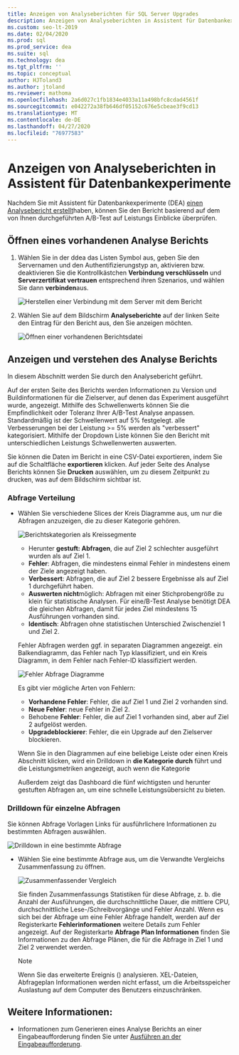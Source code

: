 ```yaml
---
title: Anzeigen von Analyseberichten für SQL Server Upgrades
description: Anzeigen von Analyseberichten in Assistent für Datenbankexperimente
ms.custom: seo-lt-2019
ms.date: 02/04/2020
ms.prod: sql
ms.prod_service: dea
ms.suite: sql
ms.technology: dea
ms.tgt_pltfrm: ''
ms.topic: conceptual
author: HJToland3
ms.author: jtoland
ms.reviewer: mathoma
ms.openlocfilehash: 2a6d027c1fb1834e4033a11a498bfc8cdad4561f
ms.sourcegitcommit: e042272a38fb646df05152c676e5cbeae3f9cd13
ms.translationtype: MT
ms.contentlocale: de-DE
ms.lasthandoff: 04/27/2020
ms.locfileid: "76977583"
---
```

# <a name="view-analysis-reports-in-database-experimentation-assistant"></a>Anzeigen von Analyseberichten in Assistent für Datenbankexperimente

Nachdem Sie mit Assistent für Datenbankexperimente (DEA) [einen Analysebericht erstellt](database-experimentation-assistant-create-report.md)haben, können Sie den Bericht basierend auf dem von Ihnen durchgeführten A/B-Test auf Leistungs Einblicke überprüfen.

## <a name="open-an-existing-analysis-report"></a>Öffnen eines vorhandenen Analyse Berichts

1. Wählen Sie in der ddea das Listen Symbol aus, geben Sie den Servernamen und den Authentifizierungstyp an, aktivieren bzw. deaktivieren Sie die Kontrollkästchen **Verbindung verschlüsseln** und **Serverzertifikat vertrauen** entsprechend ihren Szenarios, und wählen Sie dann **verbinden**aus.

   ![Herstellen einer Verbindung mit dem Server mit dem Bericht](./media/database-experimentation-assistant-view-report/dea-connect-to-server-with-report-files.png)

2. Wählen Sie auf dem Bildschirm **Analyseberichte** auf der linken Seite den Eintrag für den Bericht aus, den Sie anzeigen möchten.

   ![Öffnen einer vorhandenen Berichtsdatei](./media/database-experimentation-assistant-view-report/dea-select-report-to-view.png)

## <a name="view-and-understand-the-analysis-report"></a>Anzeigen und verstehen des Analyse Berichts

In diesem Abschnitt werden Sie durch den Analysebericht geführt.

Auf der ersten Seite des Berichts werden Informationen zu Version und Buildinformationen für die Zielserver, auf denen das Experiment ausgeführt wurde, angezeigt. Mithilfe des Schwellenwerts können Sie die Empfindlichkeit oder Toleranz Ihrer A/B-Test Analyse anpassen. Standardmäßig ist der Schwellenwert auf 5% festgelegt. alle Verbesserungen bei der Leistung >= 5% werden als "verbessert" kategorisiert.  Mithilfe der Dropdown Liste können Sie den Bericht mit unterschiedlichen Leistungs Schwellenwerten auswerten.

Sie können die Daten im Bericht in eine CSV-Datei exportieren, indem Sie auf die Schaltfläche **exportieren** klicken.  Auf jeder Seite des Analyse Berichts können Sie **Drucken** auswählen, um zu diesem Zeitpunkt zu drucken, was auf dem Bildschirm sichtbar ist.

### <a name="query-distribution"></a>Abfrage Verteilung

- Wählen Sie verschiedene Slices der Kreis Diagramme aus, um nur die Abfragen anzuzeigen, die zu dieser Kategorie gehören.

   ![Berichtskategorien als Kreissegmente](./media/database-experimentation-assistant-view-report/dea-view-report-pie-slices.png)

  - Herunter **gestuft: Abfragen**, die auf Ziel 2 schlechter ausgeführt wurden als auf Ziel 1.
  - **Fehler**: Abfragen, die mindestens einmal Fehler in mindestens einem der Ziele angezeigt haben.
  - **Verbessert**: Abfragen, die auf Ziel 2 bessere Ergebnisse als auf Ziel 1 durchgeführt haben.
  - **Auswerten nicht**möglich: Abfragen mit einer Stichprobengröße zu klein für statistische Analysen. Für eine/B-Test Analyse benötigt DEA die gleichen Abfragen, damit für jedes Ziel mindestens 15 Ausführungen vorhanden sind.
  - **Identisch**: Abfragen ohne statistischen Unterschied Zwischenziel 1 und Ziel 2.

  Fehler Abfragen werden ggf. in separaten Diagrammen angezeigt. ein Balkendiagramm, das Fehler nach Typ klassifiziert, und ein Kreis Diagramm, in dem Fehler nach Fehler-ID klassifiziert werden.

   ![Fehler Abfrage Diagramme](./media/database-experimentation-assistant-view-report/dea-error-query-charts.png)

  Es gibt vier mögliche Arten von Fehlern:

  - **Vorhandene Fehler**: Fehler, die auf Ziel 1 und Ziel 2 vorhanden sind.
  - **Neue Fehler**: neue Fehler in Ziel 2.
  - Behobene **Fehler**: Fehler, die auf Ziel 1 vorhanden sind, aber auf Ziel 2 aufgelöst werden.
  - **Upgradeblockierer**: Fehler, die ein Upgrade auf den Zielserver blockieren.

  Wenn Sie in den Diagrammen auf eine beliebige Leiste oder einen Kreis Abschnitt klicken, wird ein Drilldown in **die Kategorie durch** führt und die Leistungsmetriken angezeigt, auch wenn die Kategorie

  Außerdem zeigt das Dashboard die fünf wichtigsten und herunter gestuften Abfragen an, um eine schnelle Leistungsübersicht zu bieten.

### <a name="individual-query-drill-down"></a>Drilldown für einzelne Abfragen

Sie können Abfrage Vorlagen Links für ausführlichere Informationen zu bestimmten Abfragen auswählen.

![Drilldown in eine bestimmte Abfrage](./media/database-experimentation-assistant-view-report/dea-query-drill-down-report.png)

- Wählen Sie eine bestimmte Abfrage aus, um die Verwandte Vergleichs Zusammenfassung zu öffnen.

   ![Zusammenfassender Vergleich](./media/database-experimentation-assistant-view-report/dea-view-report-comparison-summary.png)

   Sie finden Zusammenfassungs Statistiken für diese Abfrage, z. b. die Anzahl der Ausführungen, die durchschnittliche Dauer, die mittlere CPU, durchschnittliche Lese-/Schreibvorgänge und Fehler Anzahl.  Wenn es sich bei der Abfrage um eine Fehler Abfrage handelt, werden auf der Registerkarte **Fehlerinformationen** weitere Details zum Fehler angezeigt.  Auf der Registerkarte **Abfrage Plan Informationen** finden Sie Informationen zu den Abfrage Plänen, die für die Abfrage in Ziel 1 und Ziel 2 verwendet werden.

   > [!NOTE]
   > Wenn Sie das erweiterte Ereignis () analysieren. XEL-Dateien, Abfrageplan Informationen werden nicht erfasst, um die Arbeitsspeicher Auslastung auf dem Computer des Benutzers einzuschränken.

## <a name="see-also"></a>Weitere Informationen:

- Informationen zum Generieren eines Analyse Berichts an einer Eingabeaufforderung finden Sie unter [Ausführen an der Eingabeaufforderung](database-experimentation-assistant-run-command-prompt.md).
